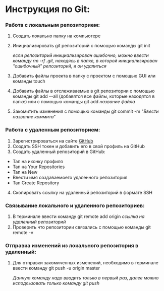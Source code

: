 # Инструкция по Git:

### Работа с **локальным** репозиторием:

1. Создать локально папку на компьютере
2. Инициализировать git репозиторий с помощью команды git init

    _если репозиторий инициализирован ошибочно, можно ввести команду rm -rf .git, находясь в папке, в которой инициализирован "ошибочный" репозиторий, и он удалиться_

3. Добавить файлы проекта в папку с проектом с помощью GUI или команды touch
4. Добавить файлы в отслеживаемые в git репозитории с помощью команды  git add --all (добавятся все файлы, которые находятся в папке) или с помощью команды git add _название файла_
5. Закомитить изменения с помощью команды git commit -m "_Ввести название коммита_"

### Работа с **удаленным** репозиторием:

1. Зарегистрироваться на сайте [GitHub](https://github.com/)
2. Создать SSH токен и добавить его в свой профиль на GitHub
3. Создать удаленный репозиторий в GitHub:
- Тап на иконку профиля
- Тап на Your Repositories
- Тап на New
- Ввести имя создаваемоего удаленного репозитория
- Тап Create Repository
4. Скопировать ссылку на удаленный репозиторий в формате SSH

### Связывание **локального** и **удаленного** репозиториев:

1. В терминале ввести команду git remote add origin _ссылка на удаленный репозиторий_
2. Проверить что репозитории связались с помощью команды git remote -v

### Отправка изменений из локального репозитория в удаленный:
1. Для отправки закомиченных изменений, необходимо в терминале ввести команду git push -u origin master

    _Данную команду надо вводить только в первый раз, далее можно исподльзовать только команду git push_